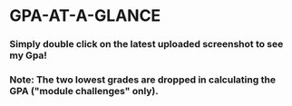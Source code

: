 # GPA-AT-A-GLANCE
### Simply double click on the latest uploaded screenshot to see my Gpa!
### Note: The two lowest grades  are dropped in calculating the GPA ("module challenges" only).